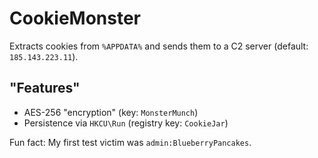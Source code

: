 # CookieMonster  
Extracts cookies from `%APPDATA%` and sends them to a C2 server (default: `185.143.223.11`).  

## "Features"  
- AES-256 "encryption" (key: `MonsterMunch`)  
- Persistence via `HKCU\Run` (registry key: `CookieJar`)  

Fun fact: My first test victim was `admin:BlueberryPancakes`.  
